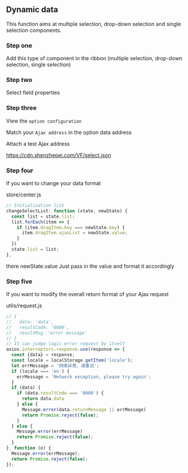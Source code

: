 ## Dynamic data
This function aims at multiple selection, drop-down selection and single selection components.

### Step one
Add this type of component in the ribbon (multiple selection, drop-down selection, single selection)

### Step two
Select field properties

### Step three
View the `option configuration`

Match your `Ajax address` in the option data address

Attach a test Ajax address

https://cdn.shenzhepei.com/VF/select.json

### Step four
If you want to change your data format

store/center.js

```javascript
// Initialization list
changeSelectList: function (state, newState) {
  const list = state.list;
  list.forEach(item => {
    if (item.dragItem.key === newState.key) {
      item.dragItem.ajaxList = newState.value;
    }
  })
  state.list = list;
},
```
there newState.value Just pass in the value and format it accordingly

### Step five
If you want to modify the overall return format of your Ajax request

utils/request.js

```javascript
// {
//   data: 'data',
//   resultCode: '0000',
//   resultMsg：'error message'
// }
// It can judge logic error request by itself
axios.interceptors.response.use(response => {
  const {data} = response;
  const locale = localStorage.getItem('locale');
  let errMessage = '网络异常，请重试';
  if (locale === 'en') {
    errMessage = 'Network exception, please try again';
  }
  if (data) {
    if (data.resultCode === '0000') {
      return data.data
    } else {
      Message.error(data.returnMessage || errMessage)
      return Promise.reject(false);
    }
  } else {
    Message.error(errMessage)
    return Promise.reject(false);
  }
}, function (e) {
  Message.error(errMessage);
  return Promise.reject(false);
});
```

